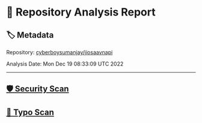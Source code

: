 # 🧪 Repository Analysis Report

## 🏷️ Metadata

Repository:
[cyberboysumanjay/jiosaavnapi](https://github.com/cyberboysumanjay/jiosaavnapi)

Analysis Date:
Mon Dec 19 08:33:09 UTC 2022

---

## [🛡️ Security Scan](./security)


## [🚫 Typo Scan](./typos)


